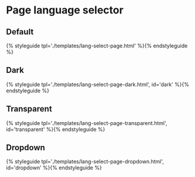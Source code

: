 # Page language selector

## Default

{% styleguide tpl='./templates/lang-select-page.html' %}{% endstyleguide %}

## Dark

{% styleguide tpl='./templates/lang-select-page-dark.html', id='dark' %}{% endstyleguide %}

## Transparent

{% styleguide tpl='./templates/lang-select-page-transparent.html', id='transparent' %}{% endstyleguide %}

## Dropdown

{% styleguide tpl='./templates/lang-select-page-dropdown.html', id='dropdown' %}{% endstyleguide %}
